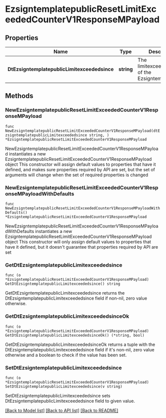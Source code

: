 # EzsigntemplatepublicResetLimitExceededCounterV1ResponseMPayload

## Properties

Name | Type | Description | Notes
------------ | ------------- | ------------- | -------------
**DtEzsigntemplatepublicLimitexceededsince** | **string** | The limitexceededsince of the Ezsigntemplatepublic | 

## Methods

### NewEzsigntemplatepublicResetLimitExceededCounterV1ResponseMPayload

`func NewEzsigntemplatepublicResetLimitExceededCounterV1ResponseMPayload(dtEzsigntemplatepublicLimitexceededsince string, ) *EzsigntemplatepublicResetLimitExceededCounterV1ResponseMPayload`

NewEzsigntemplatepublicResetLimitExceededCounterV1ResponseMPayload instantiates a new EzsigntemplatepublicResetLimitExceededCounterV1ResponseMPayload object
This constructor will assign default values to properties that have it defined,
and makes sure properties required by API are set, but the set of arguments
will change when the set of required properties is changed

### NewEzsigntemplatepublicResetLimitExceededCounterV1ResponseMPayloadWithDefaults

`func NewEzsigntemplatepublicResetLimitExceededCounterV1ResponseMPayloadWithDefaults() *EzsigntemplatepublicResetLimitExceededCounterV1ResponseMPayload`

NewEzsigntemplatepublicResetLimitExceededCounterV1ResponseMPayloadWithDefaults instantiates a new EzsigntemplatepublicResetLimitExceededCounterV1ResponseMPayload object
This constructor will only assign default values to properties that have it defined,
but it doesn't guarantee that properties required by API are set

### GetDtEzsigntemplatepublicLimitexceededsince

`func (o *EzsigntemplatepublicResetLimitExceededCounterV1ResponseMPayload) GetDtEzsigntemplatepublicLimitexceededsince() string`

GetDtEzsigntemplatepublicLimitexceededsince returns the DtEzsigntemplatepublicLimitexceededsince field if non-nil, zero value otherwise.

### GetDtEzsigntemplatepublicLimitexceededsinceOk

`func (o *EzsigntemplatepublicResetLimitExceededCounterV1ResponseMPayload) GetDtEzsigntemplatepublicLimitexceededsinceOk() (*string, bool)`

GetDtEzsigntemplatepublicLimitexceededsinceOk returns a tuple with the DtEzsigntemplatepublicLimitexceededsince field if it's non-nil, zero value otherwise
and a boolean to check if the value has been set.

### SetDtEzsigntemplatepublicLimitexceededsince

`func (o *EzsigntemplatepublicResetLimitExceededCounterV1ResponseMPayload) SetDtEzsigntemplatepublicLimitexceededsince(v string)`

SetDtEzsigntemplatepublicLimitexceededsince sets DtEzsigntemplatepublicLimitexceededsince field to given value.



[[Back to Model list]](../README.md#documentation-for-models) [[Back to API list]](../README.md#documentation-for-api-endpoints) [[Back to README]](../README.md)


